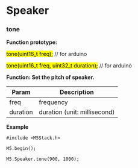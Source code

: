 # Speaker

### tone

**Function prototype:**

<mark>tone(uint16_t freq);</mark> // for arduino

<mark>tone(uint16_t freq, uint32_t duration);</mark> // for arduino
<!-- <mark>fillScreen(color)</mark> # for micropython -->

**Function: Set the pitch of speaker.**

| Param | Description |
| --- | --- |
| freq  | frequency |
| duration | duration (unit: millisecond) |

**Example**
```arduino
#include <M5Stack.h>

M5.begin();

M5.Speaker.tone(900, 1000);
```